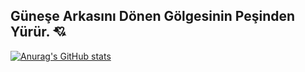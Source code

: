 ##  Güneşe Arkasını Dönen Gölgesinin Peşinden Yürür. 💘


[![Anurag's GitHub stats](https://github-readme-stats.vercel.app/api?MuratPembegul=anuraghazra)](https://github.com/anuraghazra/github-readme-stats)
 


